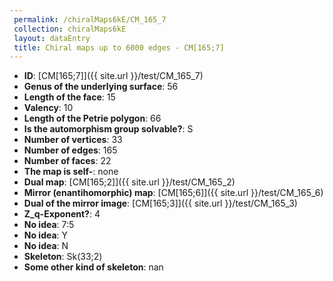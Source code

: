 ```yaml
--- 
 permalink: /chiralMaps6kE/CM_165_7 
 collection: chiralMaps6kE
 layout: dataEntry
 title: Chiral maps up to 6000 edges - CM[165;7]
---
```


- **ID**: [CM[165;7]]({{ site.url }}/test/CM_165_7)
- **Genus of the underlying surface**: 56
- **Length of the face**: 15
- **Valency**: 10
- **Length of the Petrie polygon**: 66
- **Is the automorphism group solvable?**: S
- **Number of vertices**: 33
- **Number of edges**: 165
- **Number of faces**: 22
- **The map is self-**: none
- **Dual map**: [CM[165;2]]({{ site.url }}/test/CM_165_2)
- **Mirror (enantihomorphic) map**: [CM[165;6]]({{ site.url }}/test/CM_165_6)
- **Dual of the mirror image**: [CM[165;3]]({{ site.url }}/test/CM_165_3)
- **Z_q-Exponent?**: 4
- **No idea**:  7:5
- **No idea**: Y
- **No idea**: N
- **Skeleton**: Sk(33;2)
- **Some other kind of skeleton**: nan
